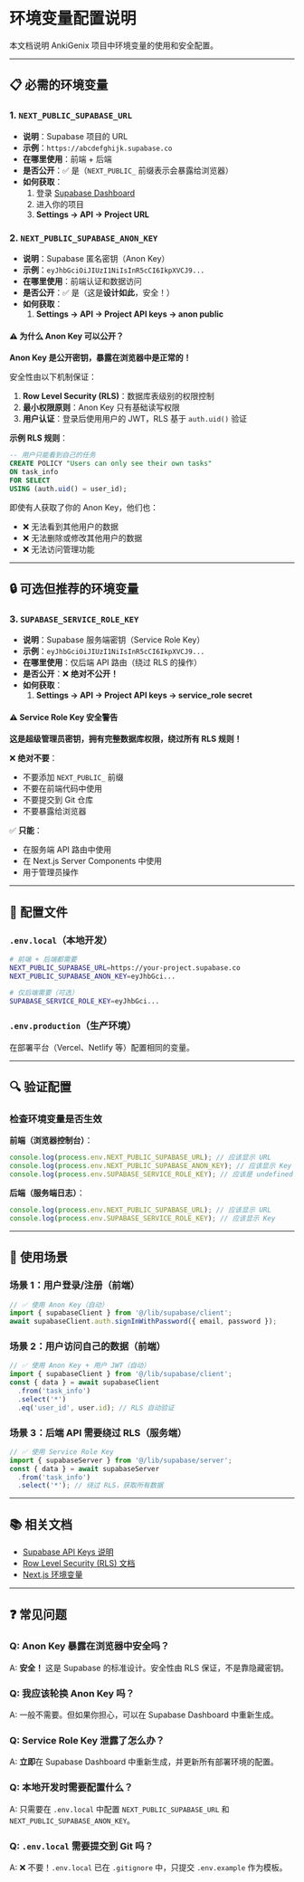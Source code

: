 # 环境变量配置说明

本文档说明 AnkiGenix 项目中环境变量的使用和安全配置。

---

## 📋 必需的环境变量

### 1. `NEXT_PUBLIC_SUPABASE_URL`
- **说明**：Supabase 项目的 URL
- **示例**：`https://abcdefghijk.supabase.co`
- **在哪里使用**：前端 + 后端
- **是否公开**：✅ 是（`NEXT_PUBLIC_` 前缀表示会暴露给浏览器）
- **如何获取**：
  1. 登录 [Supabase Dashboard](https://app.supabase.com/)
  2. 进入你的项目
  3. **Settings → API → Project URL**

### 2. `NEXT_PUBLIC_SUPABASE_ANON_KEY`
- **说明**：Supabase 匿名密钥（Anon Key）
- **示例**：`eyJhbGciOiJIUzI1NiIsInR5cCI6IkpXVCJ9...`
- **在哪里使用**：前端认证和数据访问
- **是否公开**：✅ 是（这是**设计如此**，安全！）
- **如何获取**：
  1. **Settings → API → Project API keys → anon public**

#### ⚠️ 为什么 Anon Key 可以公开？

**Anon Key 是公开密钥，暴露在浏览器中是正常的！**

安全性由以下机制保证：
1. **Row Level Security (RLS)**：数据库表级别的权限控制
2. **最小权限原则**：Anon Key 只有基础读写权限
3. **用户认证**：登录后使用用户的 JWT，RLS 基于 `auth.uid()` 验证

**示例 RLS 规则**：
```sql
-- 用户只能看到自己的任务
CREATE POLICY "Users can only see their own tasks"
ON task_info
FOR SELECT
USING (auth.uid() = user_id);
```

即使有人获取了你的 Anon Key，他们也：
- ❌ 无法看到其他用户的数据
- ❌ 无法删除或修改其他用户的数据
- ❌ 无法访问管理功能

---

## 🔒 可选但推荐的环境变量

### 3. `SUPABASE_SERVICE_ROLE_KEY`
- **说明**：Supabase 服务端密钥（Service Role Key）
- **示例**：`eyJhbGciOiJIUzI1NiIsInR5cCI6IkpXVCJ9...`
- **在哪里使用**：仅后端 API 路由（绕过 RLS 的操作）
- **是否公开**：❌ **绝对不公开！**
- **如何获取**：
  1. **Settings → API → Project API keys → service_role secret**

#### ⚠️ Service Role Key 安全警告

**这是超级管理员密钥，拥有完整数据库权限，绕过所有 RLS 规则！**

❌ **绝对不要**：
- 不要添加 `NEXT_PUBLIC_` 前缀
- 不要在前端代码中使用
- 不要提交到 Git 仓库
- 不要暴露给浏览器

✅ **只能**：
- 在服务端 API 路由中使用
- 在 Next.js Server Components 中使用
- 用于管理员操作

---

## 📁 配置文件

### `.env.local`（本地开发）
```bash
# 前端 + 后端都需要
NEXT_PUBLIC_SUPABASE_URL=https://your-project.supabase.co
NEXT_PUBLIC_SUPABASE_ANON_KEY=eyJhbGci...

# 仅后端需要（可选）
SUPABASE_SERVICE_ROLE_KEY=eyJhbGci...
```

### `.env.production`（生产环境）
在部署平台（Vercel、Netlify 等）配置相同的变量。

---

## 🔍 验证配置

### 检查环境变量是否生效

**前端（浏览器控制台）**：
```javascript
console.log(process.env.NEXT_PUBLIC_SUPABASE_URL); // 应该显示 URL
console.log(process.env.NEXT_PUBLIC_SUPABASE_ANON_KEY); // 应该显示 Key
console.log(process.env.SUPABASE_SERVICE_ROLE_KEY); // 应该是 undefined（正确！）
```

**后端（服务端日志）**：
```typescript
console.log(process.env.NEXT_PUBLIC_SUPABASE_URL); // 应该显示 URL
console.log(process.env.SUPABASE_SERVICE_ROLE_KEY); // 应该显示 Key
```

---

## 🎯 使用场景

### 场景 1：用户登录/注册（前端）
```typescript
// ✅ 使用 Anon Key（自动）
import { supabaseClient } from '@/lib/supabase/client';
await supabaseClient.auth.signInWithPassword({ email, password });
```

### 场景 2：用户访问自己的数据（前端）
```typescript
// ✅ 使用 Anon Key + 用户 JWT（自动）
import { supabaseClient } from '@/lib/supabase/client';
const { data } = await supabaseClient
  .from('task_info')
  .select('*')
  .eq('user_id', user.id); // RLS 自动验证
```

### 场景 3：后端 API 需要绕过 RLS（服务端）
```typescript
// ✅ 使用 Service Role Key
import { supabaseServer } from '@/lib/supabase/server';
const { data } = await supabaseServer
  .from('task_info')
  .select('*'); // 绕过 RLS，获取所有数据
```

---

## 📚 相关文档

- [Supabase API Keys 说明](https://supabase.com/docs/guides/api/api-keys)
- [Row Level Security (RLS) 文档](https://supabase.com/docs/guides/auth/row-level-security)
- [Next.js 环境变量](https://nextjs.org/docs/app/building-your-application/configuring/environment-variables)

---

## ❓ 常见问题

### Q: Anon Key 暴露在浏览器中安全吗？
A: **安全！** 这是 Supabase 的标准设计。安全性由 RLS 保证，不是靠隐藏密钥。

### Q: 我应该轮换 Anon Key 吗？
A: 一般不需要。但如果你担心，可以在 Supabase Dashboard 中重新生成。

### Q: Service Role Key 泄露了怎么办？
A: **立即**在 Supabase Dashboard 中重新生成，并更新所有部署环境的配置。

### Q: 本地开发时需要配置什么？
A: 只需要在 `.env.local` 中配置 `NEXT_PUBLIC_SUPABASE_URL` 和 `NEXT_PUBLIC_SUPABASE_ANON_KEY`。

### Q: `.env.local` 需要提交到 Git 吗？
A: ❌ 不要！`.env.local` 已在 `.gitignore` 中，只提交 `.env.example` 作为模板。
